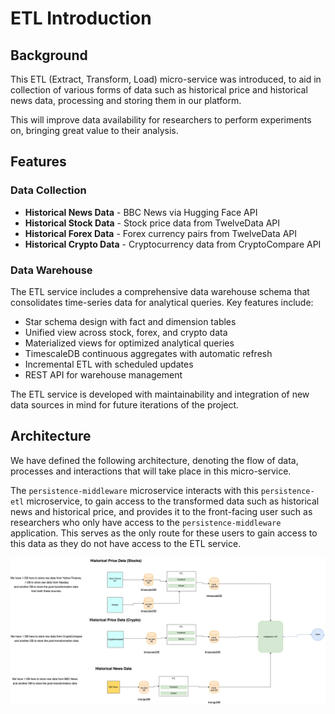 # ETL Introduction
## Background
This ETL (Extract, Transform, Load) micro-service was introduced, to aid in collection of various forms of data such as historical price and historical news data, processing and storing them in our platform.

This will improve data availability for researchers to perform experiments on, bringing great value to their analysis.

## Features

### Data Collection
- **Historical News Data** - BBC News via Hugging Face API
- **Historical Stock Data** - Stock price data from TwelveData API
- **Historical Forex Data** - Forex currency pairs from TwelveData API
- **Historical Crypto Data** - Cryptocurrency data from CryptoCompare API

### Data Warehouse
The ETL service includes a comprehensive data warehouse schema that consolidates time-series data for analytical queries. Key features include:
- Star schema design with fact and dimension tables
- Unified view across stock, forex, and crypto data
- Materialized views for optimized analytical queries
- TimescaleDB continuous aggregates with automatic refresh
- Incremental ETL with scheduled updates
- REST API for warehouse management

The ETL service is developed with maintainability and integration of new data sources in mind for future iterations of the project.

## Architecture
We have defined the following architecture, denoting the flow of data, processes and interactions that will take place in this micro-service. 


The `persistence-middleware` microservice interacts with this `persistence-etl` microservice, to gain access to the transformed data such as historical news and historical price,
and provides it to the front-facing user such as researchers who only have access to the `persistence-middleware` application.
This serves as the only route for these users to gain access to this data as they do not have access to the ETL service.

![Overview](./images/DataCollectionOverview.png)
